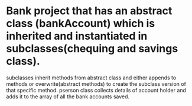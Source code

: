 # Bank project that has an abstract class (bankAccount) which is inherited and instantiated in subclasses(chequing and savings class).
subclasses inherit methods from abstract class and either appends to methods or overwrite(abstract methods) to create the subclass version of that specific method.
pserson class collects details of account holder and adds it to the array of all the bank accounts saved.

